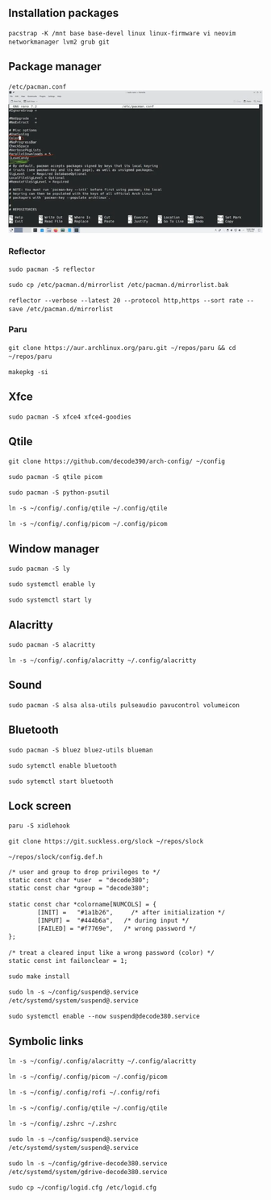 
## Installation packages

`pacstrap -K /mnt base base-devel linux linux-firmware vi neovim networkmanager lvm2 grub git`

## Package manager

`/etc/pacman.conf`
![resources](resources/pacman.webp)

### Reflector
`sudo pacman -S reflector`

`sudo cp /etc/pacman.d/mirrorlist /etc/pacman.d/mirrorlist.bak`

`reflector --verbose --latest 20 --protocol http,https --sort rate --save /etc/pacman.d/mirrorlist`

### Paru
`git clone https://aur.archlinux.org/paru.git ~/repos/paru && cd ~/repos/paru`

`makepkg -si`

## Xfce
`sudo pacman -S xfce4 xfce4-goodies`

## Qtile
`git clone https://github.com/decode390/arch-config/ ~/config`

`sudo pacman -S qtile picom`

`sudo pacman -S python-psutil`

`ln -s ~/config/.config/qtile ~/.config/qtile`

`ln -s ~/config/.config/picom ~/.config/picom`

## Window manager
`sudo pacman -S ly`

`sudo systemctl enable ly`

`sudo systemctl start ly`

## Alacritty
`sudo pacman -S alacritty`

`ln -s ~/config/.config/alacritty ~/.config/alacritty`

## Sound

`sudo pacman -S alsa alsa-utils pulseaudio pavucontrol volumeicon`

## Bluetooth

`sudo pacman -S bluez bluez-utils blueman`

`sudo sytemctl enable bluetooth`

`sudo sytemctl start bluetooth`

## Lock screen
`paru -S xidlehook`

`git clone https://git.suckless.org/slock ~/repos/slock`

`~/repos/slock/config.def.h`
```
/* user and group to drop privileges to */
static const char *user  = "decode380";
static const char *group = "decode380";

static const char *colorname[NUMCOLS] = {
        [INIT] =   "#1a1b26",     /* after initialization */
        [INPUT] =  "#444b6a",   /* during input */
        [FAILED] = "#f7769e",   /* wrong password */
};

/* treat a cleared input like a wrong password (color) */
static const int failonclear = 1;

```
`sudo make install`

`sudo ln -s ~/config/suspend@.service /etc/systemd/system/suspend@.service`

`sudo systemctl enable --now suspend@decode380.service`


## Symbolic links

`ln -s ~/config/.config/alacritty ~/.config/alacritty`

`ln -s ~/config/.config/picom ~/.config/picom`

`ln -s ~/config/.config/rofi ~/.config/rofi`

`ln -s ~/config/.config/qtile ~/.config/qtile`

`ln -s ~/config/.zshrc ~/.zshrc`

`sudo ln -s ~/config/suspend@.service /etc/systemd/system/suspend@.service`

`sudo ln -s ~/config/gdrive-decode380.service /etc/systemd/system/gdrive-decode380.service`

`sudo cp ~/config/logid.cfg /etc/logid.cfg`
